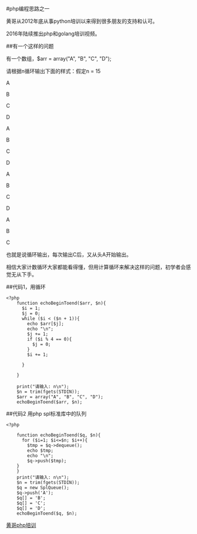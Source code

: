 #php编程思路之一

黄哥从2012年底从事python培训以来得到很多朋友的支持和认可。

2016年陆续推出php和golang培训视频。

##有一个这样的问题

有一个数组，$arr = array("A", "B", "C", "D");

请根据n循环输出下面的样式：假定n = 15

A

B

C

D

A

B

C

D

A

B

C

D

A

B

C

也就是说循环输出，每次输出C后，又从头A开始输出。

相信大家计数循环大家都能看得懂，但用计算循环来解决这样的问题，初学者会感觉无从下手。

##代码1，用循环





    <?php
        function echoBeginToend($arr, $n){
          $i = 1;
          $j = 0;
          while ($i < ($n + 1)){
            echo $arr[$j];
            echo "\n";
            $j += 1;
            if ($i % 4 == 0){
              $j = 0;
            }
            $i += 1;

          }

        }

        print("请输入: n\n");
        $n = trim(fgets(STDIN));
        $arr = array("A", "B", "C", "D");
        echoBeginToend($arr, $n);
##代码2  用php spl标准库中的队列





    <?php

        function echoBeginToend($q, $n){
          for ($i=1; $i<=$n; $i++){
            $tmp = $q->dequeue();
            echo $tmp;
            echo "\n";
            $q->push($tmp);
        }
        }
        print("请输入: n\n");
        $n = trim(fgets(STDIN));
        $q = new SplQueue();
        $q->push('A');
        $q[] = 'B';
        $q[] = 'C';
        $q[] = 'D';
        echoBeginToend($q, $n);
[黄哥php培训](https://github.com/pythonpeixun/article/blob/master/php_education.md)
